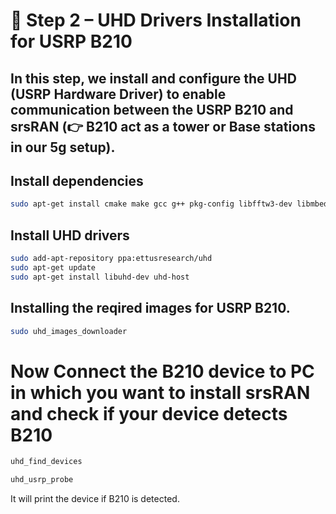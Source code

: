 # 📡 Step 2 – UHD Drivers Installation for USRP B210

In this step, we install and configure the **UHD (USRP Hardware Driver)** to enable communication between the **USRP B210** and **srsRAN** (👉 B210 act as a tower or Base stations in our 5g setup).
---


## Install dependencies

```bash
sudo apt-get install cmake make gcc g++ pkg-config libfftw3-dev libmbedtls-dev libsctp-dev libyaml-cpp-dev libgtest-dev
```

## Install UHD drivers

```bash
sudo add-apt-repository ppa:ettusresearch/uhd
sudo apt-get update
sudo apt-get install libuhd-dev uhd-host
```

## Installing the reqired images for USRP B210.

```bash
sudo uhd_images_downloader
```

# Now Connect the B210 device to PC in which you want to install srsRAN and check if your device detects B210

```bash
uhd_find_devices
```
```bash
uhd_usrp_probe
```

It will print the device if B210 is detected.
